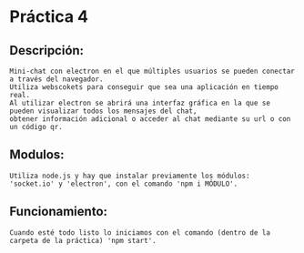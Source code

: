  # Práctica 4

## Descripción:
    Mini-chat con electron en el que múltiples usuarios se pueden conectar a través del navegador. 
    Utiliza webscokets para conseguir que sea una aplicación en tiempo real.
    Al utilizar electron se abrirá una interfaz gráfica en la que se pueden visualizar todos los mensajes del chat, 
    obtener información adicional o acceder al chat mediante su url o con un código qr.
    
## Modulos:
    Utiliza node.js y hay que instalar previamente los módulos: 'socket.io' y 'electron', con el comando 'npm i MÓDULO'. 
    
## Funcionamiento:
    Cuando esté todo listo lo iniciamos con el comando (dentro de la carpeta de la práctica) 'npm start'.

